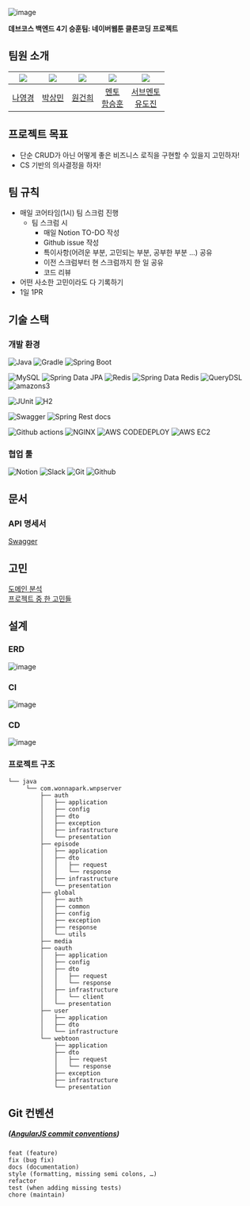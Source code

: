 ![image](https://github.com/Wonna-Park-Toon/server/assets/70051888/d66afaf9-efe7-43e1-9a18-43268f6ccdee)

**데브코스 백엔드 4기 승훈팀: 네이버웹툰 클론코딩 프로젝트**

## 팀원 소개

| <img src="https://avatars.githubusercontent.com/u/102007066?v=4"> | <img src="https://avatars.githubusercontent.com/u/70051888?v=4"/> | <img src="https://avatars.githubusercontent.com/u/98159941?v=4"/> | <img src="https://avatars.githubusercontent.com/u/60502370?v=4"> | <img src="https://avatars.githubusercontent.com/u/61923768?v=4"> |
|:-----------------------------------------------------------------:|:-----------------------------------------------------------------:|:-----------------------------------------------------------------:|:----------------------------------------------------------------:|:----------------------------------------------------------------:|
|                  [나영경](https://github.com/na-yk)                  |              [박상민](https://github.com/smart-sangmin)              |                 [원건희](https://github.com/weonest)                 |           [멘토<br>함승훈](https://github.com/seung-hun-h)            |            [서브멘토<br>유도진](https://github.com/dojinyou)            |

## 프로젝트 목표

- 단순 CRUD가 아닌 어떻게 좋은 비즈니스 로직을 구현할 수 있을지 고민하자!
- CS 기반의 의사결정을 하자!

## 팀 규칙
- 매일 코어타임(1시) 팀 스크럼 진행
    - 팀 스크럼 시
        - 매일 Notion TO-DO 작성
        - Github issue 작성
        - 특이사항(어려운 부분, 고민되는 부분, 공부한 부분 ...) 공유
        - 이전 스크럼부터 현 스크럼까지 한 일 공유
        - 코드 리뷰
- 어떤 사소한 고민이라도 다 기록하기
- 1일 1PR

## 기술 스택

### 개발 환경

![Java](https://img.shields.io/badge/java17-%23ED8B00.svg?style=for-the-badge&logo=openjdk&logoColor=white)
![Gradle](https://img.shields.io/badge/Gradle-02303A.svg?style=for-the-badge&logo=Gradle&logoColor=white)
![Spring Boot](https://img.shields.io/badge/spring_boot-6DB33F.svg?style=for-the-badge&logo=springboot&logoColor=white)

![MySQL](https://img.shields.io/badge/mysql-4479A1.svg?style=for-the-badge&logo=mysql&logoColor=white)
![Spring Data JPA](https://img.shields.io/badge/Spring_Data_JPA-6DB33F?style=for-the-badge&logo=spring&logoColor=white)
![Redis](https://img.shields.io/badge/redis-DC382D.svg?style=for-the-badge&logo=redis&logoColor=white)
![Spring Data Redis](https://img.shields.io/badge/Spring_Data_Redis-6DB33F?style=for-the-badge&logo=spring&logoColor=white)
![QueryDSL](https://img.shields.io/badge/QueryDSL-1C9AD6?style=for-the-badge&logo=querydsl&logoColor=white)
![amazons3](https://img.shields.io/badge/amazon_s3-FF0000?style=for-the-badge&logo=amazons3&logoColor=white)

![JUnit](https://img.shields.io/badge/junit-25A162?style=for-the-badge&logo=JUnit5&logoColor=white)
![H2](https://img.shields.io/badge/h2-005AF0?style=for-the-badge&logo=h2&logoColor=white)

![Swagger](https://img.shields.io/badge/Swagger-85EA2D?style=for-the-badge&logo=Swagger&logoColor=white)
![Spring Rest docs](https://img.shields.io/badge/Spring_Rest_Docs-6DB33F?style=for-the-badge&logo=spring&logoColor=white)

![Github actions](https://img.shields.io/badge/Github_actions-2088FF?style=for-the-badge&logo=githubactions&logoColor=white)
![NGINX](https://img.shields.io/badge/NGINX-009639?style=for-the-badge&logo=NGINX&logoColor=white)
![AWS CODEDEPLOY](https://img.shields.io/badge/CODE_DEPLOY-007054?style=for-the-badge&logo=amazonaws&logoColor=white)
![AWS EC2](https://img.shields.io/badge/amazon_ec2-FF9900?style=for-the-badge&logo=amazonec2&logoColor=white)

### 협업 툴

![Notion](https://img.shields.io/badge/Notion-%23000000.svg?style=for-the-badge&logo=notion&logoColor=white)
![Slack](https://img.shields.io/badge/Slack-4A154B?style=for-the-badge&logo=slack&logoColor=white)
![Git](https://img.shields.io/badge/Git-F05032.svg?style=for-the-badge&logo=Git&logoColor=white)
![Github](https://img.shields.io/badge/Github-181717.svg?style=for-the-badge&logo=Github&logoColor=white)

## 문서

### API 명세서

[Swagger](http://54.180.66.111/swagger-ui/index.html)

## 고민
[도메인 분석](https://backend-devcourse.notion.site/dc07ca47b00246c6a32ddbc8e02d21f8?pvs=4)  
[프로젝트 중 한 고민들](https://backend-devcourse.notion.site/46ba50c00d6a4fcdbcec1e00489224c1?v=a9f99b2e6b25437daaeb60859e4939db&pvs=4)

## 설계

### ERD

![image](https://github.com/Wonna-Park-Toon/server/assets/70051888/1b6121ce-d228-4923-9f80-0f1d82db533e)

### CI

![image](https://github.com/Wonna-Park-Toon/server/assets/70051888/89bfe675-a02f-455a-896f-afe3129ad207)

### CD

![image](https://github.com/Wonna-Park-Toon/server/assets/70051888/3ac4057d-1e0f-452b-b04f-437ba2da88ea)

### 프로젝트 구조

```text
└── java
     └── com.wonnapark.wnpserver
         ├── auth
         │   ├── application
         │   ├── config
         │   ├── dto
         │   ├── exception
         │   ├── infrastructure
         │   └── presentation
         ├── episode
         │   ├── application
         │   ├── dto
         │   │   ├── request
         │   │   └── response
         │   ├── infrastructure
         │   └── presentation
         ├── global
         │   ├── auth
         │   ├── common
         │   ├── config
         │   ├── exception
         │   ├── response
         │   └── utils
         ├── media
         ├── oauth
         │   ├── application
         │   ├── config
         │   ├── dto
         │   │   ├── request
         │   │   └── response
         │   ├── infrastructure
         │   │   └── client
         │   └── presentation
         ├── user
         │   ├── application
         │   ├── dto
         │   └── infrastructure
         └── webtoon
             ├── application
             ├── dto
             │   ├── request
             │   └── response
             ├── exception
             ├── infrastructure
             └── presentation
```

## Git 컨벤션

##### ([AngularJS commit conventions](https://gist.github.com/stephenparish/9941e89d80e2bc58a153))

```text
feat (feature)
fix (bug fix)
docs (documentation)
style (formatting, missing semi colons, …)
refactor
test (when adding missing tests)
chore (maintain)
```

